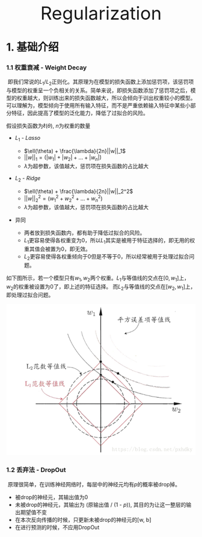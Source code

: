 <center><font size = 10>Regularization</font></center>

# 1. 基础介绍

### 1.1 权重衰减 - Weight Decay

​	    即我们常说的$L_1$/$L_2$正则化。其原理为在模型的损失函数上添加惩罚项，该惩罚项与模型的权重呈一个负相关的关系。简单来说，即损失函数添加了惩罚项之后，模型的权重越大，则训练出来的损失函数越大，所以会倾向于训出权重较小的模型。可以理解为，模型倾向于使用所有输入特征，而不是严重依赖输入特征中某些小部分特征，因此提高了模型的泛化能力，降低了过拟合的风险。

假设损失函数为$\ell(\theta)$, $n$为权重的数量

- $L_1$ - $Lasso$
  - $\ell(\theta) + \frac{\lambda}{2n}||w||_1$
  - $||w||_1 = (|w_1| + |w_2| + ... + |w_n|)$
  - $\lambda$为超参数，该值越大，惩罚项在损失函数的占比越大

- $L_2$ - $Ridge$
  - $\ell(\theta) + \frac{\lambda}{2n}||w||_2^2$
  - $||w||_2^2 = (w_1^2 + w_2^2 + ... + w_n^2)$
  - $\lambda$为超参数，该值越大，惩罚项在损失函数的占比越大

- 异同
  - 两者放到损失函数内，都有助于降低过拟合的风险。
  - $L_1$更容易使得各权重变为0，所以$L_1$其实是被用于特征选择的，即无用的权重其值会被置为0，即无效。
  - $L_2$更容易使得各权重倾向于0但是不等于0，所以经常被用于处理过拟合问题。



如下图所示，若一个模型只有$w_1, w_2$两个权重。$L_1$与等值线的交点在$[0, w_1]$上，$w_2$的权重被设置为0了，即上述的特征选择。 而$L_2$与等值线的交点在$[w_2, w_1]$上，即处理过拟合问题。

<img src="img/regularization_1.png" style="zoom:80%">





### 1.2 丢弃法 - DropOut

​		原理很简单，在训练神经网络时，每层中的神经元均有$p$的概率被drop掉。

- 被drop的神经元，其输出值为0
- 未被drop的神经元，其输出为 (原输出值 / (1 - $p$)), 其目的为让这一整层的输出期望值不变
- 在本次反向传播的时候，只更新未被drop的神经元的[w, b]
- 在进行预测的时候，不应用DropOut







